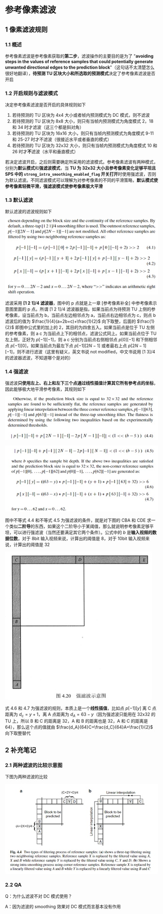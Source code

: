 # 参考像素滤波

## 1 像素滤波规则

### 1.1 概述

参考像素滤波是参考像素获取的**第二步**，滤波操作的主要目的是为了 "**avoiding steps in the values of reference samples that could potentially generate unwanted directional edges to the prediction block**"（这句话不太清楚怎么很好地翻译），**待预测 TU 区块大小和所选取的预测模式**决定了参考像素滤波是否开启

### 1.2 开启规则与滤波模式

决定参考像素滤波是否开启的具体规则如下

1. 若待预测的 TU 区块为 4x4 大小或者帧内预测模式为 DC 模式，则不滤波
2. 若待预测的 TU 区块为 8x8 大小，则只有当帧内预测模式为角度模式 2，18 和 34 时才滤波（这三个都是斜对角）
3. 若待预测的 TU 区块为 16x16 大小，则只有当帧内预测模式为角度模式 9-11 和 25-27 时才不滤波（很接近水平或者垂直的模式）
4. 若待预测的 TU 区块为 32x32 大小，则只有当帧内预测模式为角度模式 10 和 26 时才**不**滤波（水平和垂直模式）

若决定滤波开启，之后则需要确定所采用的滤波模式。参考像素滤波有两种模式，分别为**默认模式**和**强滤波模式**，当 **TU 为 32x32 大小且参考像素变化足够平坦且 SPS 中的 `strong_intra_smoothing_enabled_flag` 开关打开**时使用强滤波，否则为默认滤波。不同滤波模式可以理解为对参考像素的不同的平滑策略，**默认模式使参考像素轻微平滑，强滤波模式使参考像素极大平滑**

### 1.3 默认滤波

默认滤波的滤波规则如下

![参考像素滤波_2696189952](markdown_images/%E5%8F%82%E8%80%83%E5%83%8F%E7%B4%A0%E6%BB%A4%E6%B3%A2_2696189952.png)

滤波采用 **[1 2 1]/4 滤波器**，图中的 p 点就是上一章 [参考像素补全] 中参考像素示意图里面的 p 点。所谓 [1 2 1]/4 滤波器是指，如果当前点为待预测 TU 上侧的参考像素，设当前点为 b，当前点左边相邻点为 a，当前点右边相邻点为 c，则点 b 滤波后的值为 $\frac{1}{4}(a+2b+c)+\frac{1}{2}$ 向下取整，后面的 $\frac{1}{2}$ 即图中公式里的加上的 2，其目的为四舍五入。如果当前点是位于 TU 左侧的参考像素，则 a c 为当前点上下的相邻点，滤波公式同上。如果当前点位于 TU 左上侧，正好为 $p[-1][-1]$，则 a c 分别为当前点右侧相邻点 $p[0][-1]$ 和下侧相邻点 $p[-1][0]$，如果当前点为最左下点 $p[-1][2N-1]$ 或者最右上点 $p[2N-1][-1]$，则不进行滤波（这里有疑义，英文书说 not modified，中文书说用 [1 3]/4 的滤波器滤波，不知道哪个是对的）

### 1.4 强滤波

强滤波**只使用左上、右上和左下三个点通过线性插值计算其它所有参考点的坐标**，因此能够极大地平滑参考像素，其规则如下

![参考像素滤波_782402560](markdown_images/%E5%8F%82%E8%80%83%E5%83%8F%E7%B4%A0%E6%BB%A4%E6%B3%A2_782402560.png)

![参考像素滤波_1828267008](markdown_images/%E5%8F%82%E8%80%83%E5%83%8F%E7%B4%A0%E6%BB%A4%E6%B3%A2_1828267008.png)

图中不等式 4.4 和不等式 4.5 为强滤波的条件，就是对下图的 CBA 和 CDE 求一个类似**二阶导**的东西，如果这个二阶导小于某阈值，那么就说明参考像素足够平坦，可以进行强滤波（当然还要满足其它两个条件）。公式中的 $b$  是**输入视频的数据位数**，对于 8bit 输入视频来说，计算出的阈值是 8，对于 10bit 输入视频来说，计算出的阈值是 32

![参考像素滤波_536553472](markdown_images/%E5%8F%82%E8%80%83%E5%83%8F%E7%B4%A0%E6%BB%A4%E6%B3%A2_536553472.png)

式 4.6 和 4.7 为强滤波的规则，本质上是一个**线性插值**，比如点 $p[-1][y]$ 离 C 点距离为 $d_c=y+1$，离 A 点距离为 $d_A=63-y$（因为强滤波只能用在 32x32 的 TU 上，所以 B 和 C 的距离是 32，A 和 B 的距离也是 32，A 和 C 的距离是 64），那么这个点的值就由 $\frac{d_A}{64}C+\frac{d_C}{64}A+\frac{1}{2}$ 向下取整替代

## 2 补充笔记

### 2.1 两种滤波的比较示意图

下图为两种滤波的比较

![参考像素滤波_1276034048](markdown_images/%E5%8F%82%E8%80%83%E5%83%8F%E7%B4%A0%E6%BB%A4%E6%B3%A2_1276034048.png)

### 2.2 QA

Q：为什么滤波不对 DC 模式使用？

A：因为滤波的 smoothing 效果对 DC 模式而言基本没有作用